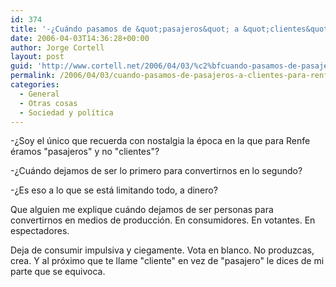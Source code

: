 ```yaml
---
id: 374
title: '-¿Cuándo pasamos de &quot;pasajeros&quot; a &quot;clientes&quot; para RENFE?'
date: 2006-04-03T14:36:28+00:00
author: Jorge Cortell
layout: post
guid: 'http://www.cortell.net/2006/04/03/%c2%bfcuando-pasamos-de-pasajeros-a-clientes-para-renfe/'
permalink: /2006/04/03/cuando-pasamos-de-pasajeros-a-clientes-para-renfe/
categories:
  - General
  - Otras cosas
  - Sociedad y polí­tica
---
```

-¿Soy el único que recuerda con nostalgia la época en la que para Renfe éramos "pasajeros" y no "clientes"?

-¿Cuándo dejamos de ser lo primero para convertirnos en lo segundo?

-¿Es eso a lo que se está limitando todo, a dinero?

Que alguien me explique cuándo dejamos de ser personas para convertirnos en medios de producción. En consumidores. En votantes. En espectadores.

Deja de consumir impulsiva y ciegamente. Vota en blanco. No produzcas, crea. Y al próximo que te llame "cliente" en vez de "pasajero" le dices de mi parte que se equivoca.